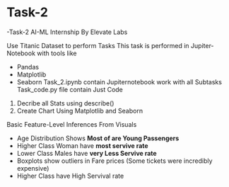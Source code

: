 # Task-2
-Task-2 AI-ML Internship By Elevate Labs

Use Titanic Dataset to perform Tasks
This task is performed in Jupiter-Notebook with tools like 
 - Pandas
 - Matplotlib
 - Seaborn
Task_2.ipynb contain Jupiternotebook work with all Subtasks
Task_code.py file contain Just Code 

1. Decribe all Stats using describe() 
2. Create Chart Using Matplotlib and Seaborn

Basic Feature-Level Inferences From Visuals
  - Age Distribution Shows <b>Most of are Young Passengers</b>
  - Higher Class Woman have <b>most servive rate</b>
  - Lower Class Males have <b>very Less Servive rate</b>
  - Boxplots show outliers in Fare prices (Some tickets were incredibly expensive)
  - Higher Class have High Servival rate

   
